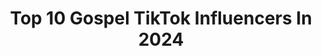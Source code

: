 ---
title: Top 10 Gospel TikTok Influencers In 2024
description: >-
  Find top gospel TikTok influencers in 2024. Most popular hashtags: #fyp #foryou #jesus #love.
platform: TikTok
hits: 372
text_top: Analyze the best TikTok profiles on inBeat.
text_bottom: Our search engine has 372 TikTok influencers like this for you to collaborate.
profiles:
  - username: "souls4jesus"
    fullname: >-
      ❤️TEAM✝️JESUS🥰
    bio: >-
      JESUS 👑 ✝️ Bearer of Sin Let's Spread the Gospel🌱 🥰SALVATION OF SOULS
    location: "United States"
    followers: 97200
    engagement: 3422
    commentsToLikes: 0.087345
    id: ckbkdus3u44sh0j23ndabv6fy
    verified: false
    hashtags: "#love, #fyp, #godlovesyou, #godblessyou"
  - username: "treydolphin"
    fullname: >-
      pi
    bio: >-
      episode five midnight gospel
    location: "United States"
    followers: 450700
    engagement: 1226
    commentsToLikes: 0.037430
    id: ckb0pbr8jf7j00j23hl7s46el
    verified: false
    hashtags: "#viewsfrom, #vegas, #coronavirus, #covid19"
  - username: "cottycotton"
    fullname: >-
      Cotty Cotton
    bio: >-
      spreading positivity & gospel U will see my GSD jackson we share account 😂
    location: "United States"
    followers: 10800
    engagement: 2224
    commentsToLikes: 0.214802
    id: ckd6yipgcwi5q0j23z3ns6qu2
    verified: false
    hashtags: "#christiantiktok, #faith, #sound, #love"
  - username: "albert_molia"
    fullname: >-
      Alby
    bio: >-
      Grateful to God for His Love & Grace SPREAD THE GOSPEL Jesus is KING 👑 🇼🇸🇳🇿
    location: "New Zealand"
    followers: 25900
    engagement: 1750
    commentsToLikes: 0.085766
    id: ckajaesrhimuz0i789siuw2sj
    verified: false
    hashtags: "#jesus, #foryourpage, #foryou, #love"
  - username: "t_trickz_z"
    fullname: >-
      goal10k?+follow4follow
    bio: >-
      ✝Jesus died on the cross for you spread the gospel✝
    location: "United States"
    followers: 5678
    engagement: 1720
    commentsToLikes: 0.130299
    id: ckb92u5ecjb3f0j23ucta4c2v
    verified: false
    hashtags: "#gunz, #fly, #glitch, #run"
  - username: "evianakers14"
    fullname: >-
      Evian  Akers
    bio: >-
      Just a Child Of God, spreading love and the gospel 🌟 John 3:16 🌏
    location: "United States"
    followers: 107500
    engagement: 1756
    commentsToLikes: 0.060053
    id: ckbfenctb8tuk0j23njaxsxyv
    verified: false
    hashtags: "#god, #faith, #trend, #gospel"
  - username: "ya_boi_sparkles"
    fullname: >-
      AJ Sparks
    bio: >-
      His glory alone Ps. 130:4 Unashamed of the Gospel of Jesus Christ
    location: "United States"
    followers: 106000
    engagement: 1503
    commentsToLikes: 0.063434
    id: ck8faallc45km0j78cajtn9p9
    verified: false
    hashtags: "#pupperonishuffle, #switchthechobaniflip, #fyp, #comedy"
  - username: "gospel309"
    fullname: >-
      gospel309
    bio: >-
      Vídeos Gospel para alegra seu dia☺️
    location: "Brazil"
    followers: 13100
    engagement: 2022
    commentsToLikes: 0.011569
    id: ck9k8b7hi8bqq0j78evgxdw9h
    verified: false
    hashtags: "#tiktoktravel, #gospel, #jesus, #isadorapompeo"
  - username: "mike14wilke"
    fullname: >-
      user843082
    bio: >-
      G.O.S.P.E.L God. Our. Sins. Paying. Everyone. Life.
    location: "United States"
    followers: 5067
    engagement: 1839
    commentsToLikes: 0.015940
    id: ckan1teuqx7hu0i782540stre
    verified: false
    hashtags: ""
  - username: "louis_lyon"
    fullname: >-
      Louis_Lyon
    bio: >-
      HUMOUR DE TOUTE LES COULEURS BRO’ 🙋‍♂️23 YO🇫🇷LYON CITY🎤SINGER AT GOSPEL SHW
    location: "France"
    followers: 5800
    engagement: 814
    commentsToLikes: 0.077847
    id: ckber3lx48z3m0j232wlzdyb3
    verified: false
    hashtags: "#comedy, #fyp, #meme, #foryou"
---